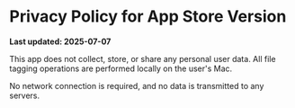 # Privacy Policy for App Store Version

**Last updated: 2025-07-07**

This app does not collect, store, or share any personal user data. All file tagging operations are performed locally on the user's Mac.

No network connection is required, and no data is transmitted to any servers.